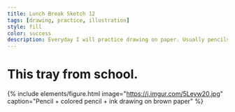 ```yaml
---
title: Lunch Break Sketch 12
tags: [drawing, practice, illustration]
style: fill
color: success
description: Everyday I will practice drawing on paper. Usually pencils or ink pens are used but occasionally you will see watercolor or mixed media.
---
```


# This tray from school.

{% include elements/figure.html image="https://i.imgur.com/5Leyw20.jpg" caption="Pencil + colored pencil + ink drawing on brown paper" %}
